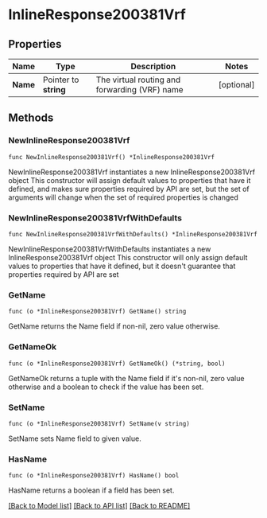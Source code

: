 # InlineResponse200381Vrf

## Properties

Name | Type | Description | Notes
------------ | ------------- | ------------- | -------------
**Name** | Pointer to **string** | The virtual routing and forwarding (VRF) name | [optional] 

## Methods

### NewInlineResponse200381Vrf

`func NewInlineResponse200381Vrf() *InlineResponse200381Vrf`

NewInlineResponse200381Vrf instantiates a new InlineResponse200381Vrf object
This constructor will assign default values to properties that have it defined,
and makes sure properties required by API are set, but the set of arguments
will change when the set of required properties is changed

### NewInlineResponse200381VrfWithDefaults

`func NewInlineResponse200381VrfWithDefaults() *InlineResponse200381Vrf`

NewInlineResponse200381VrfWithDefaults instantiates a new InlineResponse200381Vrf object
This constructor will only assign default values to properties that have it defined,
but it doesn't guarantee that properties required by API are set

### GetName

`func (o *InlineResponse200381Vrf) GetName() string`

GetName returns the Name field if non-nil, zero value otherwise.

### GetNameOk

`func (o *InlineResponse200381Vrf) GetNameOk() (*string, bool)`

GetNameOk returns a tuple with the Name field if it's non-nil, zero value otherwise
and a boolean to check if the value has been set.

### SetName

`func (o *InlineResponse200381Vrf) SetName(v string)`

SetName sets Name field to given value.

### HasName

`func (o *InlineResponse200381Vrf) HasName() bool`

HasName returns a boolean if a field has been set.


[[Back to Model list]](../README.md#documentation-for-models) [[Back to API list]](../README.md#documentation-for-api-endpoints) [[Back to README]](../README.md)


